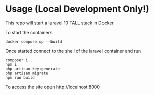# Usage (Local Development Only!)
This repo will start a laravel 10 TALL stack in Docker

To start the containers
```
docker compose up --build
```

Once started connect to the shell of the laravel container and run
```
composer i
npm i
php artisan key:generate
php artisan migrate
npm run build
```

To access the site open http://localhost:8000
